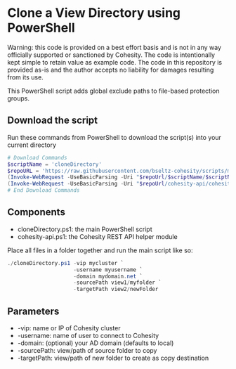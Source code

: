 # Clone a View Directory using PowerShell

Warning: this code is provided on a best effort basis and is not in any way officially supported or sanctioned by Cohesity. The code is intentionally kept simple to retain value as example code. The code in this repository is provided as-is and the author accepts no liability for damages resulting from its use.

This PowerShell script adds global exclude paths to file-based protection groups.

## Download the script

Run these commands from PowerShell to download the script(s) into your current directory

```powershell
# Download Commands
$scriptName = 'cloneDirectory'
$repoURL = 'https://raw.githubusercontent.com/bseltz-cohesity/scripts/master/powershell'
(Invoke-WebRequest -UseBasicParsing -Uri "$repoUrl/$scriptName/$scriptName.ps1").content | Out-File "$scriptName.ps1"; (Get-Content "$scriptName.ps1") | Set-Content "$scriptName.ps1"
(Invoke-WebRequest -UseBasicParsing -Uri "$repoUrl/cohesity-api/cohesity-api.ps1").content | Out-File cohesity-api.ps1; (Get-Content cohesity-api.ps1) | Set-Content cohesity-api.ps1
# End Download Commands
```

## Components

* cloneDirectory.ps1: the main PowerShell script
* cohesity-api.ps1: the Cohesity REST API helper module

Place all files in a folder together and run the main script like so:

```powershell
./cloneDirectory.ps1 -vip mycluster `
                     -username myusername `
                     -domain mydomain.net `
                     -sourcePath view1/myfolder `
                     -targetPath view2/newFolder
```

## Parameters

* -vip: name or IP of Cohesity cluster
* -username: name of user to connect to Cohesity
* -domain: (optional) your AD domain (defaults to local)
* -sourcePath: view/path of source folder to copy
* -targetPath: view/path of new folder to create as copy destination
